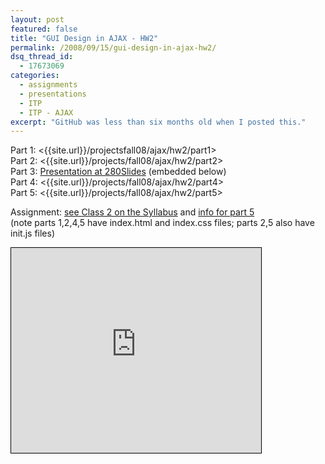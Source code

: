 ```yaml
---
layout: post
featured: false
title: "GUI Design in AJAX - HW2"
permalink: /2008/09/15/gui-design-in-ajax-hw2/
dsq_thread_id:
  - 17673069
categories:
  - assignments
  - presentations
  - ITP
  - ITP - AJAX
excerpt: "GitHub was less than six months old when I posted this."
---
```

Part 1: <{{site.url}}/projectsfall08/ajax/hw2/part1>  
Part 2: <{{site.url}}/projects/fall08/ajax/hw2/part2>  
Part 3: [Presentation at 280Slides][1] (embedded below)  
Part 4: <{{site.url}}/projects/fall08/ajax/hw2/part4>  
Part 5: <{{site.url}}/projects/fall08/ajax/hw2/part5>

Assignment: [see Class 2 on the Syllabus][2] and [info for part 5][3]  
(note parts 1,2,4,5 have index.html and index.css files; parts 2,5 also have init.js files)

<iframe width="400" height="328" src="http://280slides.com/Viewer/?user=4512&name=Communal%20Web" style="border: 1px solid black; margin: 0; padding: 0;"></iframe>

 [1]: http://280slides.com/Viewer/?user=4512&name=Communal%20Web&fullscreen
 [2]: http://formconstant.net/introspect/syllabus/
 [3]: http://formconstant.net/introspect/09/10/challenge-2-description/
